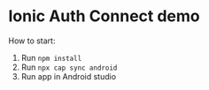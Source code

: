 # Ionic Auth Connect demo

How to start:
1. Run `npm install`
2. Run `npx cap sync android`
3. Run app in Android studio

